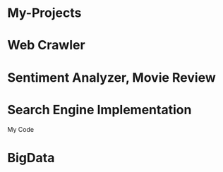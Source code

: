 # My-Projects   
# Web Crawler
# Sentiment Analyzer, Movie Review
# Search Engine Implementation


My Code
# BigData

